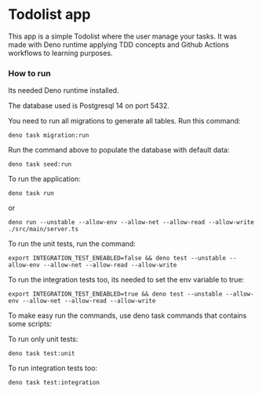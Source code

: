 # Todolist app

This app is a simple Todolist where the user manage your tasks. It was made with
Deno runtime applying TDD concepts and Github Actions workflows to learning
purposes.

### How to run

Its needed Deno runtime installed.

The database used is Postgresql 14 on port 5432.

You need to run all migrations to generate all tables. Run this command:

```shell
deno task migration:run
```

Run the command above to populate the database with default data:

```shell
deno task seed:run
```

To run the application:

```shell
deno task run
```

or

```shell
deno run --unstable --allow-env --allow-net --allow-read --allow-write ./src/main/server.ts
```

To run the unit tests, run the command:

```shell
export INTEGRATION_TEST_ENEABLED=false && deno test --unstable --allow-env --allow-net --allow-read --allow-write
```

To run the integration tests too, its needed to set the env variable to true:

```shell
export INTEGRATION_TEST_ENEABLED=true && deno test --unstable --allow-env --allow-net --allow-read --allow-write
```

To make easy run the commands, use deno task commands that contains some
scripts:

To run only unit tests:

```shell
deno task test:unit
```

To run integration tests too:

```shell
deno task test:integration
```
